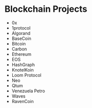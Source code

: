 # Blockchain Projects

* 0x
* 1protocol 
* Algorand
* BaseCoin
* Bitcoin 
* Carbon
* Ethereum
* EOS
* HashGraph 
* KnotelKoin
* Loom Protocol 
* Neo
* Qtum 
* Venezuela Petro
* Waves
* RavenCoin





 

